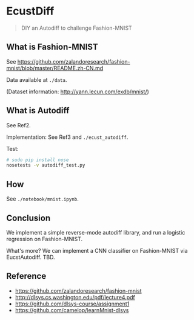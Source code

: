 # EcustDiff

> DIY an Autodiff to challenge Fashion-MNIST

## What is Fashion-MNIST

See https://github.com/zalandoresearch/fashion-mnist/blob/master/README.zh-CN.md

Data available at `./data`.

(Dataset information: http://yann.lecun.com/exdb/mnist/)

## What is Autodiff

See Ref2.

Implementation: See Ref3 and `./ecust_autodiff`.

Test:

```bash
# sudo pip install nose
nosetests -v autodiff_test.py
```

## How

See `./notebook/mnist.ipynb`.

## Conclusion

We implement a simple reverse-mode autodiff library, and run a logistic regression on Fashion-MNIST.

What's more? We can implement a CNN classifier on Fashion-MNIST via EucstAutodiff. TBD.

## Reference

* https://github.com/zalandoresearch/fashion-mnist
* http://dlsys.cs.washington.edu/pdf/lecture4.pdf
* https://github.com/dlsys-course/assignment1
* https://github.com/camelop/learnMnist-dlsys